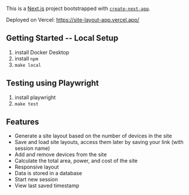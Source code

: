 This is a [Next.js](https://nextjs.org/) project bootstrapped with [`create-next-app`](https://github.com/vercel/next.js/tree/canary/packages/create-next-app).

Deployed on Vercel: https://site-layout-app.vercel.app/

## Getting Started -- Local Setup

1. install Docker Desktop
2. install `npm`
3. `make local`


## Testing using Playwright

1. install playwright
2. `make test`


## Features
- Generate a site layout based on the number of devices in the site
- Save and load site layouts, access them later by saving your link (with session name)
- Add and remove devices from the site
- Calculate the total area, power, and cost of the site
- Responsive layout
- Data is stored in a database
- Start new session
- View last saved timestamp
